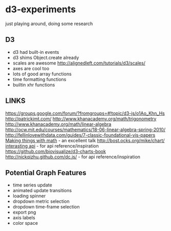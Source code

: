 d3-experiments
==============

just playing around, doing some research


## D3
- d3 had built-in events
- d3 shims Object.create already
- scales are awesome
  http://alignedleft.com/tutorials/d3/scales/
- axes are cool too
- lots of good array functions
- time formatting functions
- builtin xhr functions


## LINKS
https://groups.google.com/forum/?fromgroups=#!topic/d3-js/o1Ao_Khn_Hs
http://patrickjmt.com/
http://www.khanacademy.org/math/trigonometry
http://www.khanacademy.org/math/linear-algebra
http://ocw.mit.edu/courses/mathematics/18-06-linear-algebra-spring-2010/
http://fellinlovewithdata.com/guides/7-classic-foundational-vis-papers
[Making things with math](https://www.youtube.com/watch?v=ONN3jBly364) - an excellent talk
http://bost.ocks.org/mike/chart/
[interasting api](http://polychartjs.com/#try) - for api reference/inspiration
https://github.com/biovisualize/d3-charts-book
http://nickqizhu.github.com/dc.js/ - for api reference/inspiration


## Potential Graph Features
- time series update
- animated update transitions
- loading spinner
- dropdown metric selection
- dropdown time-frame selection
- export png
- axis labels
- color space

